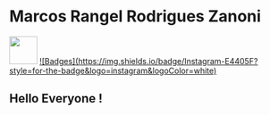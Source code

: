 
# Marcos Rangel Rodrigues Zanoni

<div>
<a href="https://www.linkedin.com/in/marcos-rangel-r-zanoni-0734891b9"><img src="https://cdn.jsdelivr.net/gh/devicons/devicon/icons/linkedin/linkedin-original.svg" width="50" height= "50" /></a>
<a href="https://instagram.com/marcosrangelll?igshid=OGQ5ZDc2ODk2ZA==">![Badges](https://img.shields.io/badge/Instagram-E4405F?style=for-the-badge&logo=instagram&logoColor=white)</a>
</div>

## Hello Everyone !

<!--
**Marcos-Rangel-Zanoni/Marcos-Rangel-Zanoni** is a ✨ _special_ ✨ repository because its `README.md` (this file) appears on your GitHub profile.

Here are some ideas to get you started:

- 🔭 I’m currently working on ...
- 🌱 I’m currently learning ...
- 👯 I’m looking to collaborate on ...
- 🤔 I’m looking for help with ...
- 💬 Ask me about ...
- 📫 How to reach me: ...
- 😄 Pronouns: ...
- ⚡ Fun fact: ...
-->
